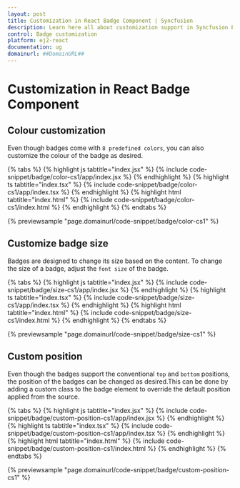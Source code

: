 ```yaml
---
layout: post
title: Customization in React Badge Component | Syncfusion
description: Learn here all about customization support in Syncfusion Essential React Badge component, it's elements and more.
control: Badge customization 
platform: ej2-react
documentation: ug
domainurl: ##DomainURL##
---
```


# Customization in React Badge Component

## Colour customization

Even though badges come with `8 predefined colors`, you can also customize the colour of the badge as desired.

{% tabs %}
{% highlight js tabtitle="index.jsx" %}
{% include code-snippet/badge/color-cs1/app/index.jsx %}
{% endhighlight %}
{% highlight ts tabtitle="index.tsx" %}
{% include code-snippet/badge/color-cs1/app/index.tsx %}
{% endhighlight %}
{% highlight html tabtitle="index.html" %}
{% include code-snippet/badge/color-cs1/index.html %}
{% endhighlight %}
{% endtabs %}
        
{% previewsample "page.domainurl/code-snippet/badge/color-cs1" %}

## Customize badge size

Badges are designed to change its size based on the content. To change the size of a badge, adjust the
`font size` of the badge.

{% tabs %}
{% highlight js tabtitle="index.jsx" %}
{% include code-snippet/badge/size-cs1/app/index.jsx %}
{% endhighlight %}
{% highlight ts tabtitle="index.tsx" %}
{% include code-snippet/badge/size-cs1/app/index.tsx %}
{% endhighlight %}
{% highlight html tabtitle="index.html" %}
{% include code-snippet/badge/size-cs1/index.html %}
{% endhighlight %}
{% endtabs %}
        
{% previewsample "page.domainurl/code-snippet/badge/size-cs1" %}

## Custom position

Even though the badges support the conventional `top` and `bottom` positions, the position of the badges can be changed as desired.This can be done by adding a custom class to the badge element to override the default position applied from the source.

{% tabs %}
{% highlight js tabtitle="index.jsx" %}
{% include code-snippet/badge/custom-position-cs1/app/index.jsx %}
{% endhighlight %}
{% highlight ts tabtitle="index.tsx" %}
{% include code-snippet/badge/custom-position-cs1/app/index.tsx %}
{% endhighlight %}
{% highlight html tabtitle="index.html" %}
{% include code-snippet/badge/custom-position-cs1/index.html %}
{% endhighlight %}
{% endtabs %}
        
{% previewsample "page.domainurl/code-snippet/badge/custom-position-cs1" %}
